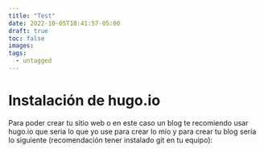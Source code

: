 ```yaml
---
title: "Test"
date: 2022-10-05T18:41:57-05:00
draft: true
toc: false
images:
tags:
  - untagged
---
```


# Instalación de hugo.io

Para poder crear tu sitio web o en este caso un blog te recomiendo usar hugo.io que seria lo que yo use para crear lo mío y para crear tu blog sería lo siguiente (recomendación tener instalado git en tu equipo):
